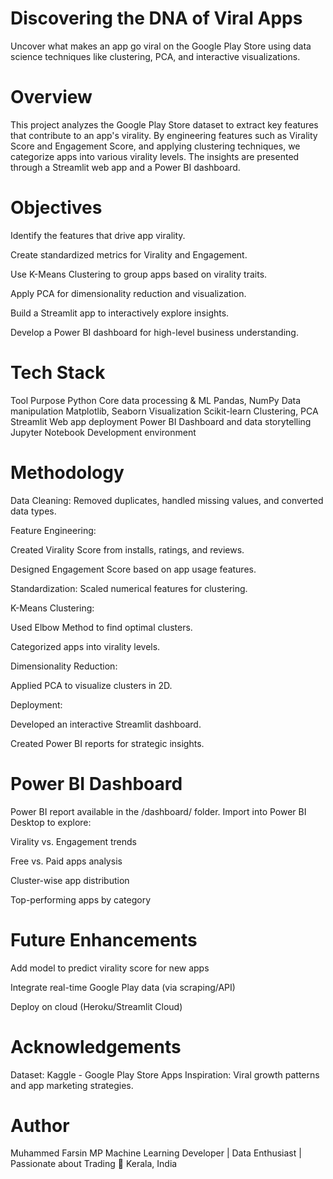 # Discovering the DNA of Viral Apps

Uncover what makes an app go viral on the Google Play Store using data science techniques like clustering, PCA, and interactive visualizations.

# Overview

This project analyzes the Google Play Store dataset to extract key features that contribute to an app's virality. By engineering features such as Virality Score and Engagement Score, and applying clustering techniques, we categorize apps into various virality levels. The insights are presented through a Streamlit web app and a Power BI dashboard.

# Objectives

Identify the features that drive app virality.

Create standardized metrics for Virality and Engagement.

Use K-Means Clustering to group apps based on virality traits.

Apply PCA for dimensionality reduction and visualization.

Build a Streamlit app to interactively explore insights.

Develop a Power BI dashboard for high-level business understanding.

# Tech Stack

Tool	Purpose
Python	Core data processing & ML
Pandas, NumPy	Data manipulation
Matplotlib, Seaborn	Visualization
Scikit-learn	Clustering, PCA
Streamlit	Web app deployment
Power BI	Dashboard and data storytelling
Jupyter Notebook	Development environment
# Methodology
Data Cleaning: Removed duplicates, handled missing values, and converted data types.

Feature Engineering:

Created Virality Score from installs, ratings, and reviews.

Designed Engagement Score based on app usage features.

Standardization: Scaled numerical features for clustering.

K-Means Clustering:

Used Elbow Method to find optimal clusters.

Categorized apps into virality levels.

Dimensionality Reduction:

Applied PCA to visualize clusters in 2D.

Deployment:

Developed an interactive Streamlit dashboard.

Created Power BI reports for strategic insights.

# Power BI Dashboard
Power BI report available in the /dashboard/ folder. Import into Power BI Desktop to explore:

Virality vs. Engagement trends

Free vs. Paid apps analysis

Cluster-wise app distribution

Top-performing apps by category
# Future Enhancements
Add model to predict virality score for new apps

Integrate real-time Google Play data (via scraping/API)

Deploy on cloud (Heroku/Streamlit Cloud)

# Acknowledgements
Dataset: Kaggle - Google Play Store Apps
Inspiration: Viral growth patterns and app marketing strategies.

# Author
Muhammed Farsin MP
Machine Learning Developer | Data Enthusiast | Passionate about Trading
📍 Kerala, India
